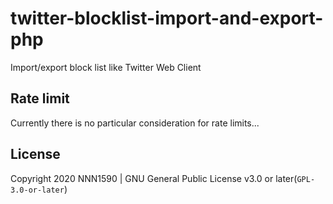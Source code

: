 # twitter-blocklist-import-and-export-php
Import/export block list like Twitter Web Client

## Rate limit
Currently there is no particular consideration for rate limits...

## License
Copyright 2020 NNN1590 | GNU General Public License v3.0 or later(`GPL-3.0-or-later`)
